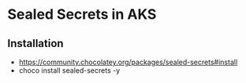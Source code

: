 # Sealed Secrets in AKS

## Installation

- https://community.chocolatey.org/packages/sealed-secrets#install
- choco install sealed-secrets -y
